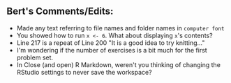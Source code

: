 ## Bert's Comments/Edits:

* Made any text referring to file names and folder names in `computer font`
* You showed how to run `x <- 6`. What about displaying `x`'s contents?
* Line 217 is a repeat of Line 200 "It is a good idea to try knitting..."
* I'm wondering if the number of exercises is a bit much for the first problem set.
* In Close (and open) R Markdown, weren't you thinking of changing the RStudio settings to never save the workspace?